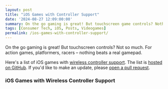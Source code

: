 ```yaml
---
layout: post
title: "iOS Games with Controller Support"
date: '2024-08-27 12:09:00:00'
summary: On the go gaming is great! But touchscreen game controls? Nothing beats a real gamepad. Here's a list of iOS games with wireless controller support ...
tags: [Consumer Tech, iOS, Posts, Videogames]
permalink: /ios-games-with-controller-support/
---
```



<script>
$.getJSON( "https://raw.githubusercontent.com/jamesfmackenzie/ios-games-with-controller-support/master/ios-games-with-controller-support.json", function( data ) {
  var items = [];
  $.each( data, function( index, value ) {
	items.push( "<li id='" + index + "'><a href='" + value.url + "' target='_blank'>" + value.title + "</a></li>" );
  });
 
  $( "<ul/>", {
    "class": "my-new-list",
    html: items.join( "" )
  }).appendTo( "article .row" );
});
</script>

On the go gaming is great! But touchscreen controls? Not so much. For action games, platformers, racers – nothing beats a real gamepad.

Here's a list of iOS games with <a href="https://support.apple.com/en-us/HT210414" target="_blank">wireless controller support</a>. The list is <a href="https://github.com/jamesfmackenzie/ios-games-with-controller-support" target="_blank">hosted on GitHub</a>. If you'd like to make an update, please <a href="https://guides.github.com/activities/hello-world/#pr" target="_blank">open a pull request</a>.

### iOS Games with Wireless Controller Support



